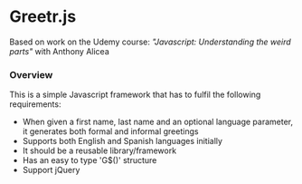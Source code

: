 # Greetr.js

Based on work on the Udemy course: _"Javascript: Understanding the weird parts"_ with Anthony Alicea

### Overview
This is a simple Javascript framework that has to fulfil the following requirements:

- When given a first name, last name and an optional language parameter, it generates both formal and informal greetings
- Supports both English and Spanish languages initially
- It should be a reusable library/framework
- Has an easy to type 'G$()' structure
- Support jQuery

 
